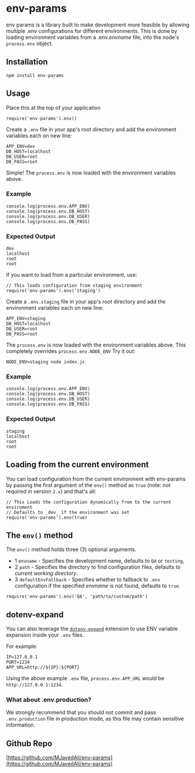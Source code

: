# env-params

env params is a library built to make development more feasible by allowing multiple .env configurations for different environments. This is done by loading environment variables from a .env._envname_ file, into the node's `process.env` object.

## Installation

`npm install env-params`

## Usage

Place this at the top of your application

```// Default configuration
require('env-params').env()
```

Create a `.env` file in your app's root directory and add the environment variables each on new line:

```
APP_ENV=dev
DB_HOST=localhost
DB_USER=root
DB_PASS=root
```

Simple! The `process.env` is now loaded with the environment variables above.

### Example

```
console.log(process.env.APP_ENV)
console.log(process.env.DB_HOST)
console.log(process.env.DB_USER)
console.log(process.env.DB_PASS)
```

### Expected Output

```
dev
localhost
root
root
```

If you want to load from a particular environment, use:

```
// This loads configuration from staging environment
require('env-params').env('staging')
```

Create a `.env.staging` file in your app's root directory and add the environment variables each on new line:

```
APP_ENV=staging
DB_HOST=localhost
DB_USER=root
DB_PASS=root
```

The `process.env` is now loaded with the environment variables above.
This completely overrides `process.env.NODE_ENV`
Try it out:

```
NODE_ENV=staging node index.js
```

### Example

```
console.log(process.env.APP_ENV)
console.log(process.env.DB_HOST)
console.log(process.env.DB_USER)
console.log(process.env.DB_PASS)
```

### Expected Output

```
staging
localhost
root
root
```

## Loading from the current environment

You can load configuration from the current environment with env-params by passing the first argument of the `env()` method as `true` (note: not required in version `2.x`) and that's all:

```
// This Loads the configuration dynamically from to the current enviroment
// Defaults to _dev_ if the environment was set
require('env-params').env(true)
```

## The `env()` method

The `env()` method holds three (3) optional arguments.
* 1 `envname` - Specifies the development name, defaults to `QA` or `testing`,
* 2 `path` - Specifies the directory to find configuration files, defaults to _current working directory_.
* 3 `defaultEnvFallback` - Specifies whether to fallback to `.env` configuration if the specified _envname_ is not found, defaults to `true`.

```
require('env-params').env('QA', 'path/to/custom/path')
```

## dotenv-expand

You can also leverage the [`dotenv-expand`](https://github.com/motdotla/dotenv-expand) extension to use ENV variable expansion inside your `.env` files.

For example:

```
IP=127.0.0.1
PORT=1234
APP_URL=http://${IP}:${PORT}
```

Using the above example `.env` file, `process.env.APP_URL` would be `http://127.0.0.1:1234`.


### What about .env.production?
We strongly recommend that you should not commit and pass `.env.production` file in production mode, as this file may contain sensitive information.



## Github Repo
[https://github.com/MJavedAli/env-params](https://github.com/MJavedAli/env-params)
